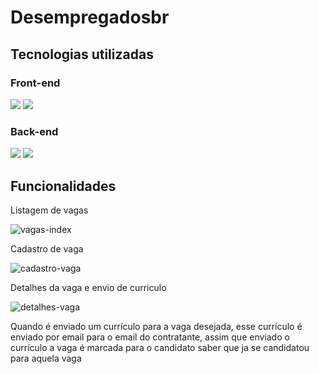 # Desempregadosbr

## Tecnologias utilizadas

### Front-end
<div>
    <img src='https://img.shields.io/badge/Bootstrap-563D7C?style=for-the-badge&logo=bootstrap&logoColor=white' />
    <img src='https://img.shields.io/badge/jQuery-0769AD?style=for-the-badge&logo=jquery&logoColor=white' />
</div>

### Back-end

<div>
    <img src='https://img.shields.io/badge/Laravel-FF2D20?style=for-the-badge&logo=laravel&logoColor=white' />
    <img src='https://img.shields.io/badge/MySQL-00000F?style=for-the-badge&logo=mysql&logoColor=white' />
</div>

## Funcionalidades

<p>Listagem de vagas</p>

![vagas-index](https://user-images.githubusercontent.com/96303722/205310320-4817ac6d-aa9c-4516-8f0b-d8f2a97bbd8c.gif)

<p>Cadastro de vaga</p>

![cadastro-vaga](https://user-images.githubusercontent.com/96303722/205311458-5ffb77e4-f272-4d5d-961e-69375906450e.gif)

<p>Detalhes da vaga e envio de curriculo</p>

![detalhes-vaga](https://user-images.githubusercontent.com/96303722/205312860-61785b45-5c87-4ced-8c0b-2d1711125394.gif)

<p>Quando é enviado um currículo para a vaga desejada, esse currículo é enviado por email para o email do contratante,
   assim que enviado o currículo a vaga é marcada para o candidato saber que ja se candidatou para aquela vaga</p>
